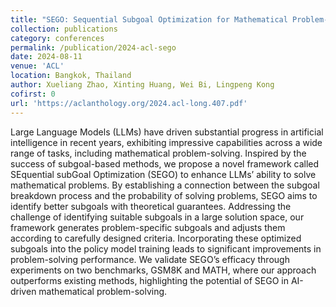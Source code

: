 ```yaml
---
title: "SEGO: Sequential Subgoal Optimization for Mathematical Problem-Solving"
collection: publications
category: conferences
permalink: /publication/2024-acl-sego
date: 2024-08-11
venue: 'ACL'
location: Bangkok, Thailand
author: Xueliang Zhao, Xinting Huang, Wei Bi, Lingpeng Kong
cofirst: 0
url: 'https://aclanthology.org/2024.acl-long.407.pdf'
---
```


Large Language Models (LLMs) have driven substantial progress in artificial intelligence in recent years, exhibiting impressive capabilities across a wide range of tasks, including mathematical problem-solving. Inspired by the success of subgoal-based methods, we propose a novel framework called SEquential subGoal Optimization (SEGO) to enhance LLMs’ ability to solve mathematical problems. By establishing a connection between the subgoal breakdown process and the probability of solving problems, SEGO aims to identify better subgoals with theoretical guarantees. Addressing the challenge of identifying suitable subgoals in a large solution space, our framework generates problem-specific subgoals and adjusts them according to carefully designed criteria. Incorporating these optimized subgoals into the policy model training leads to significant improvements in problem-solving performance. We validate SEGO’s efficacy through experiments on two benchmarks, GSM8K and MATH, where our approach outperforms existing methods, highlighting the potential of SEGO in AI-driven mathematical problem-solving.

